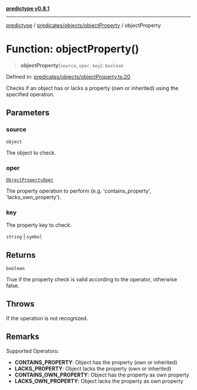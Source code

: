 [**predictype v0.8.1**](../../../../README.md)

***

[predictype](../../../../modules.md) / [predicates/objects/objectProperty](../README.md) / objectProperty

# Function: objectProperty()

> **objectProperty**(`source`, `oper`, `key`): `boolean`

Defined in: [predicates/objects/objectProperty.ts:20](https://github.com/maduhaime/predictype/blob/2310adbaccb6fbc00cdab8e345e79bd5b09e40f5/src/predicates/objects/objectProperty.ts#L20)

Checks if an object has or lacks a property (own or inherited) using the specified operation.

## Parameters

### source

`object`

The object to check.

### oper

[`ObjectPropertyOper`](../../../../objects/enums/type-aliases/ObjectPropertyOper.md)

The property operation to perform (e.g. 'contains_property', 'lacks_own_property').

### key

The property key to check.

`string` | `symbol`

## Returns

`boolean`

True if the property check is valid according to the operator, otherwise false.

## Throws

If the operation is not recognized.

## Remarks

Supported Operators:
- **CONTAINS_PROPERTY**: Object has the property (own or inherited)
- **LACKS_PROPERTY**: Object lacks the property (own or inherited)
- **CONTAINS_OWN_PROPERTY**: Object has the property as own property
- **LACKS_OWN_PROPERTY**: Object lacks the property as own property
